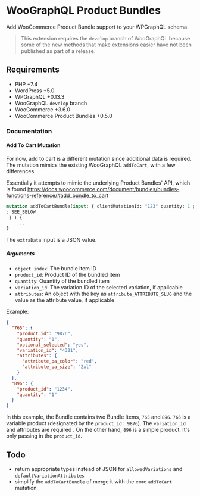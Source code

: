 # WooGraphQL Product Bundles
Add WooCommerce Product Bundle support to your WPGraphQL schema.

> This extension requires the `develop` branch of WooGraphQL because some of the new methods that
> make extensions easier have not been published as part of a release.
 
## Requirements
* PHP +7.4
* WordPress +5.0
* WPGraphQL +0.13.3
* WooGraphQL `develop` branch
* WooCommerce +3.6.0
* WooCommerce Product Bundles +0.5.0

### Documentation

#### Add To Cart Mutation
For now, add to cart is a different mutation since additional data is required. The mutation
 mimics the existing WooGraphQL `addToCart`, with a few differences.
 
 Essentially it attempts to mimic the underlying Product Bundles' API, which is found https://docs.woocommerce.com/document/bundles/bundles-functions-reference/#add_bundle_to_cart

```graphql
mutation addToCartBundle(input: { clientMutationId: "123" quantity: 1 productId: 456789 extraData
: SEE_BELOW
 } ) {
    ...
}
```

The `extraData` input is a JSON value.

##### Arguments
* `object index`: The bundle item ID
* `product_id`: Product ID of the bundled item
* `quantity`: Quantity of the bundled item
* `variation_id`: The variation ID of the selected variation, if applicable
* `attributes`: An object with the key as `attribute_ATTRIBUTE_SLUG` and the value as the
 attribute value, if applicable

Example:
```json
{
  "765": {
    "product_id": "9876",
    "quantity": "1",
    "optional_selected": "yes",
    "variation_id": "4321",
    "attributes": {
      "attribute_pa_color": "red",
      "attribute_pa_size": "2xl"
    } 
  },
  "896": {
    "product_id": "1234",
    "quantity": "1"
  }
}
```

In this example, the Bundle contains two Bundle Items, `765` and `896`. `765` is a variable
 product (designated by the `product_id: 9876`). The `variation_id` and attributes are required
 . On the other hand, `896` is a simple product. It's only passing in the `product_id`.

## Todo
* return appropriate types instead of JSON for `allowedVariations` and `defaultVariationAttributes`
* simplify the `addToCartBundle` of merge it with the core `addToCart` mutation

